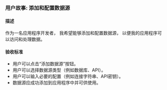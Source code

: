 ### 用户故事: 添加和配置数据源

#### 描述

作为一名应用程序开发者，
我希望能够添加和配置数据源，
以便我的应用程序可以访问和处理数据。

#### 验收标准

- 用户可以点击“添加数据源”按钮。
- 用户可以选择数据源类型（例如数据库、API）。
- 用户可以输入必要的配置（例如连接字符串、API密钥）。
- 数据源应成功添加到应用程序中并可供使用。
